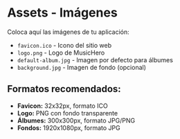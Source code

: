 # Assets - Imágenes

Coloca aquí las imágenes de tu aplicación:

- `favicon.ico` - Icono del sitio web
- `logo.png` - Logo de MusicHero
- `default-album.jpg` - Imagen por defecto para álbumes
- `background.jpg` - Imagen de fondo (opcional)

## Formatos recomendados:
- **Favicon:** 32x32px, formato ICO
- **Logo:** PNG con fondo transparente
- **Álbumes:** 300x300px, formato JPG/PNG
- **Fondos:** 1920x1080px, formato JPG
